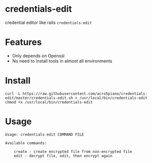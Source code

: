 # credentials-edit

credential editor like rails `credentials:edit`

# Features

- Only depends on Openssl
- No need to install tools in almost all environments

# Install

```
curl -L https://raw.githubusercontent.com/acro5piano/credentials-edit/master/credentials-edit.sh > /usr/local/bin/credentials-edit
chmod +x /usr/local/bin/credentials-edit
```

# Usage

```
Usage: credentials-edit COMMAND FILE

Available commands:

    create - create encrypted file from non-encrypted file
    edit - decrypt file, edit, then encrypt again
```

